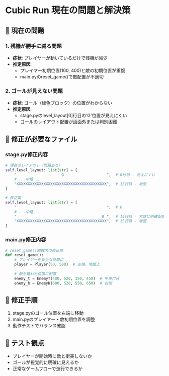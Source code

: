 # Cubic Run 現在の問題と解決策

## 🚨 現在の問題

### 1. 残機が勝手に減る問題
- **症状**: プレイヤーが動いているだけで残機が減少
- **推定原因**: 
  - プレイヤー初期位置(100, 400)と敵の初期位置が重複
  - main.pyのreset_game()で敵配置が不適切

### 2. ゴールが見えない問題
- **症状**: ゴール（緑色ブロック）の位置がわからない
- **推定原因**:
  - stage.pyのlevel_layout[0]行目の'G'位置が見えにくい
  - ゴールのレイアウト配置が画面外または判別困難

## 🔧 修正が必要なファイル

### stage.py修正内容
```python
# 現在のレイアウト（問題あり）
self.level_layout: list[str] = [
    "                    G                   ",  # 0行目 - 見えにくい
    # ...中略...
    "XXXXXXXXXXXXXXXXXXXXXXXXXXXXXXXXXXXXXXXX",  # 15行目 - 地面
]

# 修正案
self.level_layout: list[str] = [
    "                                        ",  # 0
    # ...中略...
    "                                      G ",  # 14行目 - 右端に明確配置
    "XXXXXXXXXXXXXXXXXXXXXXXXXXXXXXXXXXXXXXXX",  # 15行目 - 地面
]
```

### main.py修正内容
```python
# reset_game()関数内の修正案
def reset_game():
    # プレイヤーを安全な位置に
    player = Player(50, 500)  # 左端、地面上
    
    # 敵を離れた位置に配置
    enemy_t = EnemyT(400, 520, 350, 450)  # 中央付近
    enemy_h = EnemyH(600, 520, 550, 650)  # 右側
```

## 🎯 修正手順
1. stage.pyのゴール位置を右端に移動
2. main.pyのプレイヤー・敵初期位置を調整
3. 動作テストでバランス確認

## 📝 テスト観点
- プレイヤーが開始時に敵と衝突しないか
- ゴールが視覚的に明確に見えるか
- 正常なゲームフローで進行できるか